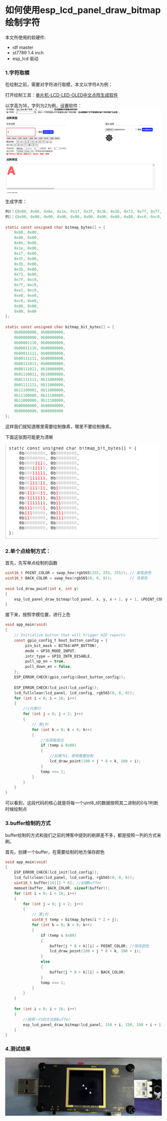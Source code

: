 # 如何使用esp_lcd_panel_draw_bitmap绘制字符

本文所使用的软硬件:
* idf master
* st7789 1.4 inch
* esp_lcd 驱动


### 1.字符取模
在绘制之前，需要对字符进行取模，本文以字符A为例：

打开绘制工具：[单片机-LCD-LED-OLED中文点阵生成软件
](https://www.zhetao.com/fontarray.html)

以字高为16，字列为2为例，设置软件：
![](./src/font_qumo.png)

生成字库：
```c
列0：{0x00, 0x00, 0x0e, 0x1e, 0x1f, 0x3f, 0x3b, 0x3b, 0x73, 0x7f, 0x7f, 0xe1, 0xe0, 0xc0, 0x00, 0x00}
列1：{0x00, 0x00, 0x00, 0x00, 0x00, 0x00, 0x00, 0x80, 0x80, 0xc0, 0xc0, 0xc0, 0xe0, 0xe0, 0x00, 0x00}

static const unsigned char bitmap_bytes[] = {
    0x00, 0x00, 
    0x00, 0x00, 
    0x0e, 0x00, 
    0x1e, 0x00, 
    0x1f, 0x00, 
    0x3f, 0x00, 
    0x3b, 0x00, 
    0x3b, 0x80, 
    0x73, 0x80, 
    0x7f, 0xc0, 
    0x7f, 0xc0, 
    0xe1, 0xc0, 
    0xe0, 0xe0, 
    0xc0, 0xe0, 
    0x00, 0x00, 
    0x00, 0x00
};

static const unsigned char bitmap_bit_bytes[] = {
    0b00000000, 0b00000000, 
    0b00000000, 0b00000000, 
    0b00001110, 0b00000000, 
    0b00011110, 0b00000000, 
    0b00011111, 0b00000000, 
    0b00111111, 0b00000000, 
    0b00111011, 0b00000000, 
    0b00111011, 0b10000000, 
    0b01110011, 0b10000000, 
    0b01111111, 0b11000000, 
    0b01111111, 0b11000000, 
    0b11100001, 0b11000000, 
    0b11100000, 0b11100000, 
    0b11000000, 0b11100000, 
    0b00000000, 0b00000000, 
    0b00000000, 0b00000000
};
```

这样我们就知道哪里需要绘制像素，哪里不要绘制像素。

下面这张图可能更为清晰

![](./src/font_a.png)

### 2.单个点绘制方式：

首先，先写单点绘制的函数
```c
uint16_t POINT_COLOR = swap_hex(rgb565(255, 255, 255)); // 画笔颜色
uint16_t BACK_COLOR = swap_hex(rgb565(0, 0, 0));        // 背景色

void lcd_draw_point(int x, int y)
{
    esp_lcd_panel_draw_bitmap(lcd_panel, x, y, x + 1, y + 1, &POINT_COLOR);
}

```

接下来，按照字模位置，进行上色
```c
void app_main(void)
{
    // Initialize button that will trigger HID reports
    const gpio_config_t boot_button_config = {
        .pin_bit_mask = BIT64(APP_BUTTON),
        .mode = GPIO_MODE_INPUT,
        .intr_type = GPIO_INTR_DISABLE,
        .pull_up_en = true,
        .pull_down_en = false,
    };
    ESP_ERROR_CHECK(gpio_config(&boot_button_config));

    ESP_ERROR_CHECK(lcd_init(lcd_config));
    lcd_fullclean(lcd_panel, lcd_config, rgb565(0, 0, 0));
    for (int i = 0; i < 16; i++)
    {
        //i代表行
        for (int j = 0; j < 2; j++)
        {
            // 第j列
            for (int k = 0; k < 8; k++)
            {
                //先获取高位
                if (temp & 0x80)
                {   
                    //如果为1，表明需要绘制
                    lcd_draw_point(100 + j * 8 + k, 100 + i);
                }
                temp <<= 1;
            }
        }
    }
}
```

可以看到，这段代码的核心就是将每一个uint8_t的数据按照其二进制的0与1判断时候绘制点

### 3.buffer绘制的方式
buffer绘制的方式和我们之前的博客中提到的刷屏差不多，都是按照一列的方式来刷。

首先，创建一个buffer，在需要绘制的地方保存颜色
```c
void app_main(void)
{
    ESP_ERROR_CHECK(lcd_init(lcd_config));
    lcd_fullclean(lcd_panel, lcd_config, rgb565(0, 0, 0));
    uint16_t buffer[16][2 * 8]; //创建buffer
    memset(buffer, BACK_COLOR, sizeof(buffer));
    for (int i = 0; i < 16; i++)
    {
        for (int j = 0; j < 2; j++)
        {
            // 第j列
            uint8_t temp = bitmap_bytes[i * 2 + j];
            for (int k = 0; k < 8; k++)
            {
                if (temp & 0x80)
                {
                    buffer[j * 8 + k][i] = POINT_COLOR; //保存颜色
                    lcd_draw_point(100 + j * 8 + k, 100 + i);
                }
                else
                {
                    buffer[j * 8 + k][i] = BACK_COLOR; 
                }
                temp <<= 1;
            }
        }
    }

    for (int i = 0; i < 16; i++)
    {
        //按照一行的方式刷buffer
        esp_lcd_panel_draw_bitmap(lcd_panel, 150 + i, 150, 150 + i + 1, 150 + 16, &buffer[i]);
    }
}

```


### 4.测试结果

![](./src/lcd_font_show.jpg)